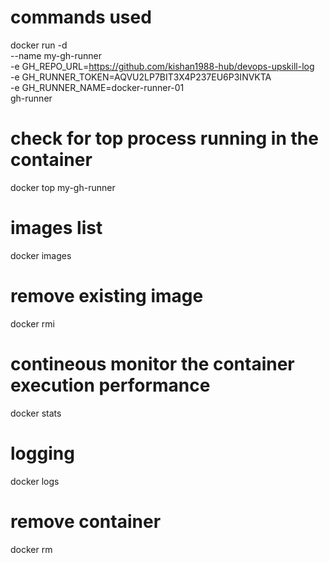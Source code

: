 # commands used 

docker run -d \
  --name my-gh-runner \
  -e GH_REPO_URL=https://github.com/kishan1988-hub/devops-upskill-log \
  -e GH_RUNNER_TOKEN=AQVU2LP7BIT3X4P237EU6P3INVKTA\
  -e GH_RUNNER_NAME=docker-runner-01 \
  gh-runner
# check for top process running in the container
docker top my-gh-runner
# images list
docker images
# remove existing image
docker rmi <image name>

# contineous monitor the container execution performance
docker stats <container running name>

# logging
docker logs <container name>

# remove container 
docker rm <container name>
